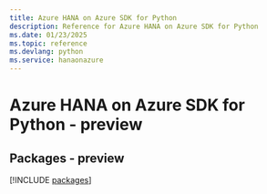 ```yaml
---
title: Azure HANA on Azure SDK for Python
description: Reference for Azure HANA on Azure SDK for Python
ms.date: 01/23/2025
ms.topic: reference
ms.devlang: python
ms.service: hanaonazure
---
```

# Azure HANA on Azure SDK for Python - preview
## Packages - preview
[!INCLUDE [packages](hana-on-azure-index.md)]